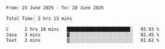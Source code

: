 <!--START_SECTION:waka-->

```txt
From: 23 June 2025 - To: 28 June 2025

Total Time: 2 hrs 15 mins

C      2 hrs 10 mins   ████████████████████████░   95.93 %
Java   3 mins          ▓░░░░░░░░░░░░░░░░░░░░░░░░   02.45 %
Text   2 mins          ▒░░░░░░░░░░░░░░░░░░░░░░░░   01.62 %
```

<!--END_SECTION:waka-->
